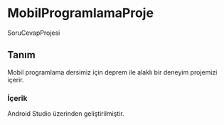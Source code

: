 # MobilProgramlamaProje
 SoruCevapProjesi
## Tanım
Mobil programlama dersimiz için deprem ile alaklı bir deneyim projemizi içerir.

### İçerik
Android Studio üzerinden geliştirilmiştir.